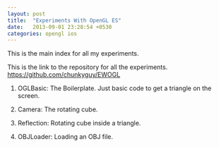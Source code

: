 ```yaml
---
layout: post
title:  "Experiments With OpenGL ES"
date:   2013-09-01 23:28:54 +0530
categories: opengl ios
---
```


This is the main index for all my experiments.

This is the link to the repository for all the experiments. https://github.com/chunkyguy/EWOGL

1. OGLBasic: The Boilerplate. Just basic code to get a triangle on the screen.

2. Camera: The rotating cube.

3. Reflection: Rotating cube inside a triangle.

4. OBJLoader: Loading an OBJ file.
